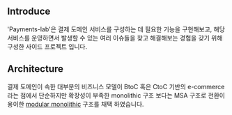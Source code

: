 ## Introduce
'Payments-lab'은 결제 도메인 서비스를 구성하는 데 필요한 기능을 구현해보고, 해당 서비스를 운영하면서 발생할 수 있는 여러 이슈들을 찾고 해결해보는 경험을 갖기 위해 구성한 사이드 프로젝트 입니다.

## Architecture
결제 도메인이 속한 대부분의 비즈니스 모델이 BtoC 혹은 CtoC 기반의 e-commerce 라는 점에서 단순하지만 확장성이 부족한 monolithic 구조 보다는 MSA 구조로 전환이 용이한 [modular monolithic](https://giljae.com/2022/10/13/Moduler-Monolithic-아키텍처.html) 구조를 채택 하였습니다.
